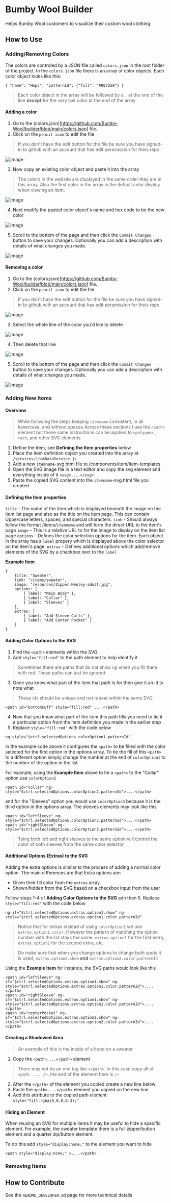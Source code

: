 # Bumby Wool Builder
Helps Bumby Wool customers to visualize their custom wool clothing

## How to Use
### Adding/Removing Colors
The colors are controled by a JSON file called `colors.json` in the root folder of the project. In the `colors.json` file there is an array of color objects. Each color object looks like this:
```
{ "name": "Hops", "patternId": {"fill": "#007258"} }
```
> Each color object in the array will be followed by a `,` at the end of the line **except** for the very last color at the end of the array

#### Adding a color
1. Go to the (colors.json)[https://github.com/Bumby-Wool/builder/blob/main/colors.json] file.
2. Click on the `pencil icon` to edit the file
> If you don't have the edit button for the file be sure you have signed-in to github with an account that has edit persmission for theis repo

![image](https://user-images.githubusercontent.com/2077589/126038193-e470d8dd-a43e-4a1e-bc63-12fcc7d4a604.png)


3. Now copy an existing color object and paste it into the array
> The colors in the website are displayed in the same order they are in this array. 
> Also the first color in the array is the default color display when viewing an item.

![image](https://user-images.githubusercontent.com/2077589/126038307-306805a0-30db-49db-8ded-06517124cc3b.png)


4. Next modify the pasted color object's name and hex code to be the new color

![image](https://user-images.githubusercontent.com/2077589/126038355-e1c8ff48-3406-4c4f-8cbf-862ed004c4ae.png)


5. Scroll to the bottom of the page and then click the `Commit Changes` button to save your changes. Optionally you can add a description with details of what changes you made.

![image](https://user-images.githubusercontent.com/2077589/126038403-211800c8-4abf-4d79-bd64-39c66cf5130a.png)


#### Removing a color
1. Go to the (colors.json)[https://github.com/Bumby-Wool/builder/blob/main/colors.json] file.
2. Click on the `pencil icon` to edit the file
> If you don't have the edit button for the file be sure you have signed-in to github with an account that has edit persmission for theis repo

![image](https://user-images.githubusercontent.com/2077589/126038193-e470d8dd-a43e-4a1e-bc63-12fcc7d4a604.png)


3. Select the whole line of the color you'd like to delete

![image](https://user-images.githubusercontent.com/2077589/126038486-830c9f83-ed86-4908-9072-a2c738fd6c64.png)


4. Then delete that line

![image](https://user-images.githubusercontent.com/2077589/126038525-5e0cd036-b557-49c6-bfa9-e988d34f534f.png)


5. Scroll to the bottom of the page and then click the `Commit Changes` button to save your changes. Optionally you can add a description with details of what changes you made.

![image](https://user-images.githubusercontent.com/2077589/126038403-211800c8-4abf-4d79-bd64-39c66cf5130a.png)

### Adding New Items
#### Overview
> While following the steps keeping `itemname` consistent, in all lowercase, and without spaces
> Across these sections I use the `<path>` element but these same instructions can be applied to `<polygon>`, `rect`, and other SVG elements
1. Define the item, see **Defining the Item properties** below
2. Place the item definition object you created into the array at `/services/itemDataService.js`
3. Add a new `itemname`-svg.html file to /components/item/item-templates
4. Open the SVG image file in a text editor and copy the svg element and everything inside of it `<svg>....</svg>`
5. Paste the copied SVG content into the `itemname`-svg.html file you created

#### Defining the Item properties
`title` - The name of the item which is displayed beneath the image on the item list page and also as the title on the item page. This can contain Uppercase letters, spaces, and special characters.
`link` - Should always follow the format /items/`itemname` and will form the direct URL to the item's page
`image` - This is a relative URL to for the image to display on the item list page
`options` - Defines the color selection options for the item. Each object in the array has a `label` propery which is displayed above the color selector on the item's page.
`extras` - Defines additional options which add/remove elements of the SVG by a checkbox next to the `label`

**Example Item**
```
{
    title: "Sweater",
    link: "/items/sweater",
    image: "resources/Zipper-Henley-adult.jpg",
    options: [
        { label: "Main Body" },
        { label: "Collar" },
        { label: "Sleeves" }
    ],
    extras: [
        { label: "Add Sleeve Cuffs" },
        { label: "Add Center Pocket" }
    ]
}
```

#### Adding Color Options to the SVG
1. Find the `<path>` elements within the SVG
2. Add `style="fill:red"` to the path element to help identify it
> Sometimes there are paths that do not show up when you fill them with red. These paths can just be ignored
3. Once you know what part of the item that path is for then give it an id to note what 
> These ids should be unique and not repeat within the same SVG
```
<path id="bottomCuff" style="fill:red" ....</path>
```

4. Now that you know what part of the item this path fills you need to tie it a particular option from the item definition you made in the earlier step
5. Replace `style="fill:red"` with the code below
```
ng-style="$ctrl.selectedOptions.colorOption1.patternId"
```
In the example code above it configures the `<path>` to be filled with the color selected for the first option in the options array. To tie the fill of this `<path>` to a different option simply change the number at the end of `colorOption1` to the number of the option in the list.

For example, using the **Example Item** above to tie a `<path>` to the "Collar" option use `colorOption2`
```
<path id="collar" ng-style="$ctrl.selectedOptions.colorOption2.patternId">....</path>
```
and for the "Sleeves" option you would use `colorOption3` because it is the third option in the options array. The sleeves elements may look like this
```
<path id="leftSleeve" ng-style="$ctrl.selectedOptions.colorOption3.patternId">....</path>
<path id="rightSleeve" ng-style="$ctrl.selectedOptions.colorOption3.patternId">....</path>
```
> Tying both left and right sleeves to the same option will control the color of both sleeves from the same color selector

#### Additional Options (Extras) to the SVG
Adding the extra options is similar to the process of adding a normal color option.
The main differences are that Extra options are:
* Given their fill color from the `extras` array
* Shown/hidden from the SVG based on a checkbox input from the user

Follow steps 1-4 of **Adding Color Options to the SVG** adn then 
5. Replace `style="fill:red"` with the code below
```
ng-if="$ctrl.selectedOptions.extras.option1.show" ng-style="$ctrl.selectedOptions.extras.option1.color.patternId"
```
> Notice that for extras instead of using `colorOption1` we use `extras.option1.color`. However the pattern of matching the option number with the list stays the same. `extras.option1` for the first extra, `extras.option2` for the second extra, etc.

> Do make sure that when you change options to change both spots it is used, `extras.option2.show` **and** `extras.option2.color.patternId`

Using the **Example Item** for instance, the SVG paths would look like this
```
<path id="leftSleeve" ng-if="$ctrl.selectedOptions.extras.option1.show" ng-style="$ctrl.selectedOptions.extras.option1.color.patternId">....</path>
<path id="rightSleeve" ng-if="$ctrl.selectedOptions.extras.option1.show" ng-style="$ctrl.selectedOptions.extras.option1.color.patternId">....</path>
<path id="centerPocket" ng-if="$ctrl.selectedOptions.extras.option2.show" ng-style="$ctrl.selectedOptions.extras.option2.color.patternId">....</path>
```

#### Creating a Shadowed Area
> An example of this is the inside of a hood on a sweater

1. Copy the `<path>....</path>` element
> There may not be an end tag like `</path>`. In this case copy all of `<path .... />`, the end of the element here is `/>`

2. After the `</path>` of the element you copied create a new line below
3. Paste the `<path>....</path>` element you copied on the new line
4. Add this attribute to the copied path element `style="fill:rgba(0,0,0,0.3);"`

#### Hiding an Element
When reusing an SVG for multiple items it may be useful to hide a specific element. For example, the sweater template there is a full zipper/button element and a quarter zip/button element.

To do this add `style="display:none;"` to the element you want to hide
```
<path style="display:none;" >....</path>
```

### Removing Items

## How to Contribute
See the `README_DEVELOPER.md` page for more technical details
